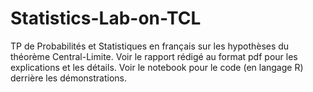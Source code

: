# Statistics-Lab-on-TCL
TP de Probabilités et Statistiques en français sur les hypothèses du théorème Central-Limite. Voir le rapport rédigé au format pdf pour les explications et les détails. Voir le notebook pour le code (en langage R)  derrière les démonstrations.
